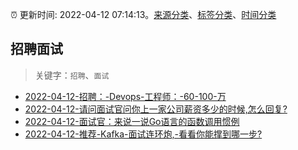 :alarm_clock: 更新时间: 2022-04-12 07:14:13。[来源分类](../README.md)、[标签分类](../TAGS.md)、[时间分类](../TIMELINE.md)

## 招聘面试


> 关键字：`招聘`、`面试`



- [2022-04-12-招聘：-Devops-工程师：-60-100-万](https://www.v2ex.com/t/846521) 
- [2022-04-12-请问面试官问你上一家公司薪资多少的时候,怎么回复?](https://www.v2ex.com/t/846504) 
- [2022-04-12-面试官：来说一说Go语言的函数调用惯例](https://toutiao.io/k/7nne2ee) 
- [2022-04-12-推荐-Kafka-面试连环炮,-看看你能撑到哪一步?](https://toutiao.io/k/z30ehzv) 